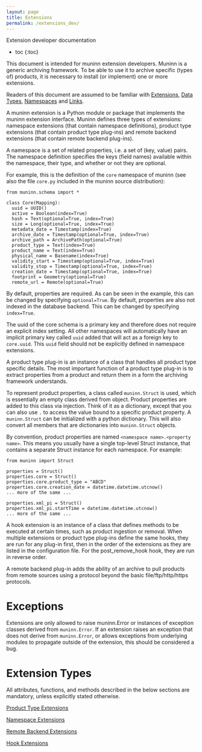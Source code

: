 ```yaml
---
layout: page
title: Extensions
permalink: /extensions_dev/
---
```


Extension developer documentation

* toc
{:toc}

This document is intended for muninn extension developers. Muninn is a generic
archiving framework. To be able to use it to archive specific (types of)
products, it is necessary to install (or implement) one or more extensions.

Readers of this document are assumed to be familiar with
[Extensions](../extensions), [Data Types](../datatypes),
[Namespaces](../namespaces) and [Links](../links).

A muninn extension is a Python module or package that implements the muninn
extension interface. Muninn defines three types of extensions: namespace
extensions (that contain namespace definitions), product type extensions
(that contain product type plug-ins) and remote backend extensions (that
contain remote backend plug-ins).

A namespace is a set of related properties, i.e. a set of (key, value) pairs.
The namespace definition specifies the keys (field names) available within the
namespace, their type, and whether or not they are optional.

For example, this is the definition of the ``core`` namespace of muninn (see
also the file ``core.py`` included in the muninn source distribution):

```
from muninn.schema import *

class Core(Mapping):
  uuid = UUID()
  active = Boolean(index=True)
  hash = Text(optional=True, index=True)
  size = Long(optional=True, index=True)
  metadata_date = Timestamp(index=True)
  archive_date = Timestamp(optional=True, index=True)
  archive_path = ArchivePath(optional=True)
  product_type = Text(index=True)
  product_name = Text(index=True)
  physical_name = Basename(index=True)
  validity_start = Timestamp(optional=True, index=True)
  validity_stop = Timestamp(optional=True, index=True)
  creation_date = Timestamp(optional=True, index=True)
  footprint = Geometry(optional=True)
  remote_url = Remote(optional=True)
```

By default, properties are required. As can be seen in the example, this can be
changed by specifying ``optional=True``. By default, properties are also not
indexed in the database backend. This can be changed by specifying
``index=True``.

The uuid of the core schema is a primary key and therefore does not require
an explicit index setting. All other namespaces will automatically have an
implicit primary key called ``uuid`` added that will act as a foreign key to
``core.uuid``. This ``uuid`` field should not be explicitly defined in
namespace extensions.

A product type plug-in is an instance of a class that handles all product type
specific details. The most important function of a product type plug-in is to
extract properties from a product and return them in a form the archiving
framework understands.

To represent product properties, a class called ``muninn.Struct`` is used,
which is essentially an empty class derived from object. Product properties are
added to this class via injection. Think of it as a dictionary, except that you
can also use ``.`` to access the value bound to a specific product property.
A ``muninn.Struct`` can be initialized with a python dictionary. This will also
convert all members that are dictionaries into ``muninn.Struct`` objects.

By convention, product properties are named `<namespace name>.<property name>`.
This means you usually have a single top-level Struct instance, that contains a
separate Struct instance for each namespace. For example:

```
from muninn import Struct

properties = Struct()
properties.core = Struct()
properties.core.product_type = "ABCD"
properties.core.creation_date = datetime.datetime.utcnow()
... more of the same ...

properties.xml_pi = Struct()
properties.xml_pi.startTime = datetime.datetime.utcnow()
... more of the same ...
```

A hook extension is an instance of a class that defines methods to be
executed at certain times, such as product ingestion or removal. When multiple
extensions or product type plug-ins define the same hooks, they are run for any
plug-in first, then in the order of the extensions as they are listed in the
configuration file. For the post_remove_hook hook, they are run in reverse
order.

A remote backend plug-in adds the ability of an archive to pull products
from remote sources using a protocol beyond the basic file/ftp/http/https
protocols.

# Exceptions

Extensions are only allowed to raise muninn.Error or instances of exception
classes derived from ``muninn.Error``. If an extension raises an exception that
does not derive from ``muninn.Error``, or allows exceptions from underlying
modules to propagate outside of the extension, this should be considered a bug.

# Extension Types

All attributes, functions, and methods described in the below sections are
mandatory, unless explicitly stated otherwise.

[Product Type Extensions](ext_product_types)

[Namespace Extensions](ext_namespaces)

[Remote Backend Extensions](ext_remote)

[Hook Extensions](ext_hooks)
